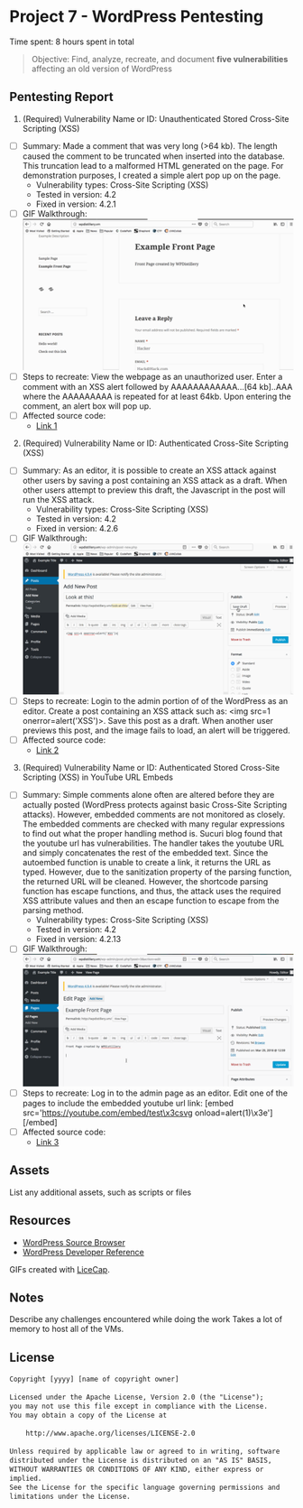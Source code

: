 # Project 7 - WordPress Pentesting

Time spent: 8 hours spent in total

> Objective: Find, analyze, recreate, and document **five vulnerabilities** affecting an old version of WordPress

## Pentesting Report

1. (Required) Vulnerability Name or ID: Unauthenticated Stored Cross-Site Scripting (XSS)
  - [ ] Summary: Made a comment that was very long (>64 kb). The length caused the comment to be truncated when inserted into the database. This truncation lead to a malformed HTML generated on the page. For demonstration purposes, I created a simple alert pop up on the page. 
    - Vulnerability types: Cross-Site Scripting (XSS)
    - Tested in version: 4.2
    - Fixed in version: 4.2.1
  - [ ] GIF Walkthrough: ![Alt Text](https://github.com/JoeyMaddox19/Codepath-Week-7/blob/master/Vuln_3.gif)
  - [ ] Steps to recreate: View the webpage as an unauthorized user. Enter a comment with an XSS alert followed by  AAAAAAAAAAAA...[64 kb]..AAA where the AAAAAAAAA is repeated for at least 64kb. Upon entering the comment, an alert box will pop up. 
  - [ ] Affected source code:
    - [Link 1](https://wpvulndb.com/vulnerabilities/7945)

2. (Required) Vulnerability Name or ID: Authenticated Cross-Site Scripting (XSS)
  - [ ] Summary: As an editor, it is possible to create an XSS attack against other users by saving a post containing an XSS attack as a draft. When other users attempt to preview this draft, the Javascript in the post will run the XSS attack.
    - Vulnerability types: Cross-Site Scripting (XSS)
    - Tested in version: 4.2
    - Fixed in version: 4.2.6
  - [ ] GIF Walkthrough: ![Alt Text](https://github.com/JoeyMaddox19/Codepath-Week-7/blob/master/Vuln_1.gif)
  - [ ] Steps to recreate: Login to the admin portion of of the WordPress as an editor. Create a post containing an XSS attack such as:  <img src=1 onerror=alert('XSS')>. Save this post as a draft. When another user previews this post, and the image fails to load, an alert will be triggered.  
  - [ ] Affected source code:
    - [Link 2](https://github.com/WordPress/WordPress/commit/7ab65139c6838910426567849c7abed723932b87)

3. (Required) Vulnerability Name or ID: Authenticated Stored Cross-Site Scripting (XSS) in YouTube URL Embeds
  - [ ] Summary: Simple comments alone often are altered before they are actually posted (WordPress protects against basic Cross-Site Scripting attacks). However, embedded comments are not monitored as closely. The embedded comments are checked with many regular expressions to find out what the proper handling method is. Sucuri blog found that the youtube url has vulnerabilities. The handler takes the youtube URL and simply concatenates the rest of the embedded text. Since the autoembed function is unable to create a link, it returns the URL as typed. However, due to the sanitization property of the parsing function, the returned URL will be cleaned. However, the shortcode parsing function has escape functions, and thus, the attack uses the required XSS attribute values and then an escape function to escape from the parsing method. 
    - Vulnerability types: Cross-Site Scripting (XSS)
    - Tested in version: 4.2
    - Fixed in version: 4.2.13
  - [ ] GIF Walkthrough: ![Alt Text](https://github.com/JoeyMaddox19/Codepath-Week-7/blob/master/Vuln_2.gif)
  - [ ] Steps to recreate: Log in to the admin page as an editor. Edit one of the pages to include the embedded youtube url link: [embed src='https://youtube.com/embed/test\x3csvg onload=alert(1)\x3e'][/embed]
  - [ ] Affected source code:
    - [Link 3](https://github.com/WordPress/WordPress/commit/419c8d97ce8df7d5004ee0b566bc5e095f0a6ca8)


## Assets

List any additional assets, such as scripts or files

## Resources

- [WordPress Source Browser](https://core.trac.wordpress.org/browser/)
- [WordPress Developer Reference](https://developer.wordpress.org/reference/)

GIFs created with [LiceCap](http://www.cockos.com/licecap/).

## Notes

Describe any challenges encountered while doing the work
Takes a lot of memory to host all of the VMs. 

## License

    Copyright [yyyy] [name of copyright owner]

    Licensed under the Apache License, Version 2.0 (the "License");
    you may not use this file except in compliance with the License.
    You may obtain a copy of the License at

        http://www.apache.org/licenses/LICENSE-2.0

    Unless required by applicable law or agreed to in writing, software
    distributed under the License is distributed on an "AS IS" BASIS,
    WITHOUT WARRANTIES OR CONDITIONS OF ANY KIND, either express or implied.
    See the License for the specific language governing permissions and
    limitations under the License.
